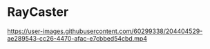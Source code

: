 # RayCaster

https://user-images.githubusercontent.com/60299338/204404529-ae289543-cc26-4470-afac-e7cbbed54cbd.mp4

